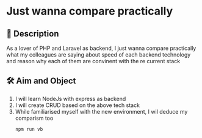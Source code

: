 # Just wanna compare practically

## 📌 Description
As a lover of PHP and Laravel as backend, I just wanna compare practically what my colleagues are saying about speed of each backend technology and reason why each of them are convinent with the re current stack

## 🛠️ Aim and Object
1. I will learn NodeJs with express as backend
2. I will create CRUD based on the above tech stack
3. While familiarised myself with the new environment, I wil deduce my comparism too
   ```bash
   npm run vb
   